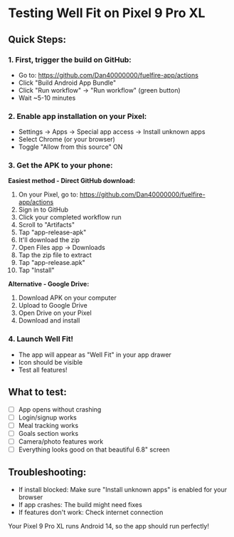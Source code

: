 # Testing Well Fit on Pixel 9 Pro XL

## Quick Steps:

### 1. First, trigger the build on GitHub:
- Go to: https://github.com/Dan40000000/fuelfire-app/actions
- Click "Build Android App Bundle"
- Click "Run workflow" → "Run workflow" (green button)
- Wait ~5-10 minutes

### 2. Enable app installation on your Pixel:
- Settings → Apps → Special app access → Install unknown apps
- Select Chrome (or your browser)
- Toggle "Allow from this source" ON

### 3. Get the APK to your phone:

**Easiest method - Direct GitHub download:**
1. On your Pixel, go to: https://github.com/Dan40000000/fuelfire-app/actions
2. Sign in to GitHub
3. Click your completed workflow run
4. Scroll to "Artifacts"
5. Tap "app-release-apk"
6. It'll download the zip
7. Open Files app → Downloads
8. Tap the zip file to extract
9. Tap "app-release.apk"
10. Tap "Install"

**Alternative - Google Drive:**
1. Download APK on your computer
2. Upload to Google Drive
3. Open Drive on your Pixel
4. Download and install

### 4. Launch Well Fit!
- The app will appear as "Well Fit" in your app drawer
- Icon should be visible
- Test all features!

## What to test:
- [ ] App opens without crashing
- [ ] Login/signup works
- [ ] Meal tracking works
- [ ] Goals section works
- [ ] Camera/photo features work
- [ ] Everything looks good on that beautiful 6.8" screen

## Troubleshooting:
- If install blocked: Make sure "Install unknown apps" is enabled for your browser
- If app crashes: The build might need fixes
- If features don't work: Check internet connection

Your Pixel 9 Pro XL runs Android 14, so the app should run perfectly!